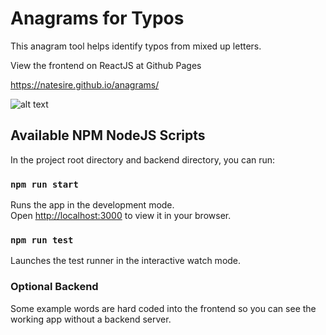# Anagrams for Typos

This anagram tool helps identify typos from mixed up letters.

View the frontend on ReactJS at Github Pages

https://natesire.github.io/anagrams/

![alt text](https://github.com/natesire/anagrams/blob/main/public/githubPages.png)

## Available NPM NodeJS Scripts

In the project root directory and backend directory, you can run:

### `npm run start`

Runs the app in the development mode.\
Open [http://localhost:3000](http://localhost:3000) to view it in your browser.

### `npm run test`

Launches the test runner in the interactive watch mode.

### Optional Backend

Some example words are hard coded into the frontend so you can see the working app without a backend server.
